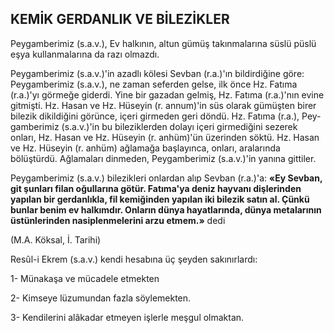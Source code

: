 ## KEMİK GERDANLIK VE BİLEZİKLER

Peygamberimiz (s.a.v.), Ev halkının, altun gümüş takınmalarına süslü püslü eşya kullanmalarına da razı olmazdı.

Peygamberimiz (s.a.v.)'in azadlı kölesi Sevban (r.a.)'ın bildirdiğine göre: Peygamberimiz (s.a.v.), ne zaman seferden gelse, ilk önce Hz. Fatıma (r.a.)'yı görmeğe giderdi. Yine bir gazadan gel­miş, Hz. Fatıma (r.a.)'nın evine gitmişti. Hz. Ha­san ve Hz. Hüseyin (r. annum)'in süs olarak gümüşten birer bilezik dikildiğini görünce, içe­ri girmeden geri döndü. Hz. Fatıma (r.a.), Pey­gamberimiz (s.a.v.)'in bu bileziklerden dolayı içeri girmediğini sezerek onları, Hz. Hasan ve Hz. Hüseyin (r. anhüm)'ün üzerinden söktü. Hz. Hasan ve Hz. Hüseyin (r. anhüm) ağlamağa baş­layınca, onları, aralarında bölüştürdü. Ağlama­ları dinmeden, Peygamberimiz (s.a.v.)'in yanına gittiler.

Peygamberimiz (s.a.v.) bilezikleri onlardan alıp Sevban (r.a.)'a: **«Ey Sevban, git şunları filan oğullarına götür. Fatıma'ya deniz hayvanı dişlerinden yapılan bir gerdanlıkla, fil kemiğin­den yapılan iki bilezik satın al. Çünkü bunlar benim ev halkımdır. Onların dünya hayatların­da, dünya metalarının üstünlerinden nasiplen­melerini arzu etmem.»** dedi

(M.A. Köksal, İ. Tarihi)

Resûl-i Ekrem (s.a.v.) kendi hesabına üç şey­den sakınırlardı:

1- Münakaşa ve mücadele etmekten

2- Kimseye lüzumundan fazla söylemekten.

3- Kendilerini alâkadar etmeyen işlerle meşgul ol­maktan.
